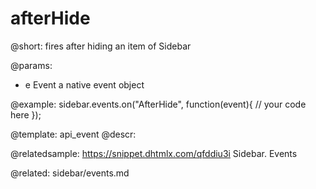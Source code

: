 afterHide
==============

@short:
fires after hiding an item of Sidebar

@params:
- e         Event       a native event object


@example:
sidebar.events.on("AfterHide", function(event){
    // your code here
});


@template: api_event
@descr:

@relatedsample: https://snippet.dhtmlx.com/qfddiu3i	Sidebar. Events

@related: sidebar/events.md